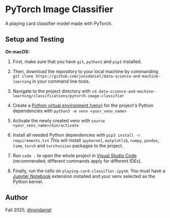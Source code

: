 # PyTorch Image Classifier

A playing card classifier model made with PyTorch.

## Setup and Testing

**On macOS:**

1. First, make sure that you have `git`, `python3` and `pip3` installed.

2. Then, download the repository to your local machine by commanding `git clone https://github.com/jonidaniel/data-science-and-machine-learning` in your command line tools.

3. Navigate to the project directory with `cd data-science-and-machine-learning/classifications/pytorch-image-classifier`

4. Create a [Python virtual environment (venv)](https://docs.python.org/3/library/venv.html) for the project's Python dependencies with `python3 -m venv <your_venv_name>`

5. Activate the newly created venv with `source <your_venv_name>/bin/activate`

6. Install all needed Python dependencies with `pip3 install -r requirements.txt` This will install `ipykernel`, `matplotlib`, `numpy`, `pandas`, `timm`, `torch` and `torchvision` packages to the project.

7. Run `code .` to open the whole project in [Visual Studio Code](https://code.visualstudio.com/) (recommended; different commands apply for different IDEs).

8. Finally, run the cells on `playing-card-classifier.ipynb`. You must have a [Jupyter Notebook](https://jupyter.org/) extension installed and your venv selected as the Python kernel.

## Author

Fall 2025, [@jonidaniel](https://github.com/jonidaniel)
